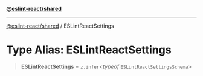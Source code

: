 [**@eslint-react/shared**](../README.md)

***

[@eslint-react/shared](../README.md) / ESLintReactSettings

# Type Alias: ESLintReactSettings

> **ESLintReactSettings** = `z.infer`\<*typeof* `ESLintReactSettingsSchema`\>
